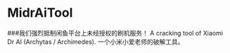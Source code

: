 # MidrAiTool
###我们强烈抵制闲鱼平台上未经授权的刷机服务！
A cracking tool of Xiaomi Dr AI (Archytas / Archimedes).
一个小米小爱老师的破解工具。